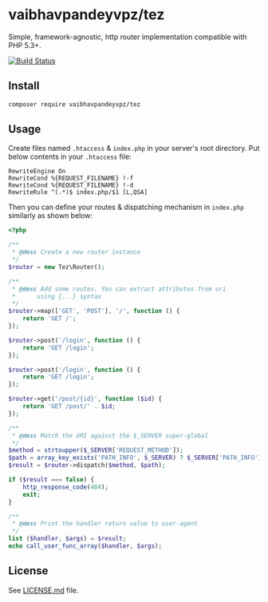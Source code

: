 # vaibhavpandeyvpz/tez
Simple, framework-agnostic, http router implementation compatible with PHP 5.3+.

[![Build Status](https://img.shields.io/travis/vaibhavpandeyvpz/tez/master.svg?style=flat-square)](https://travis-ci.org/vaibhavpandeyvpz/tez)

Install
-------
```bash
composer require vaibhavpandeyvpz/tez
```

Usage
-----
Create files named ```.htaccess``` & ```index.php``` in your server's root directory. Put below contents in your ```.htaccess``` file:

```
RewriteEngine On
RewriteCond %{REQUEST_FILENAME} !-f
RewriteCond %{REQUEST_FILENAME} !-d
RewriteRule ^(.*)$ index.php/$1 [L,QSA]
```

Then you can define your routes & dispatching mechanism in ```index.php``` similarly as shown below:

```php
<?php

/**
 * @desc Create a new router instance
 */
$router = new Tez\Router();

/**
 * @desc Add some routes. You can extract attributes from uri
 *      using {...} syntax
 */
$router->map(['GET', 'POST'], '/', function () {
    return 'GET /';
});

$router->post('/login', function () {
    return 'GET /login';
});

$router->post('/login', function () {
    return 'GET /login';
});

$router->get('/post/{id}', function ($id) {
    return 'GET /post/' . $id;
});

/**
 * @desc Match the URI against the $_SERVER super-global
 */
$method = strtoupper($_SERVER['REQUEST_METHOD']);
$path = array_key_exists('PATH_INFO', $_SERVER) ? $_SERVER['PATH_INFO'] : '/';
$result = $router->dispatch($method, $path);

if ($result === false) {
    http_response_code(404);
    exit;
}

/**
 * @desc Print the handler return value to user-agent
 */
list ($handler, $args) = $result;
echo call_user_func_array($handler, $args);
```

License
------
See [LICENSE.md](https://github.com/vaibhavpandeyvpz/tez/blob/master/LICENSE.md) file.
